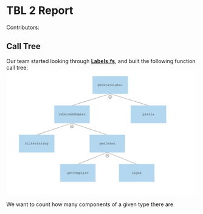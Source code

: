 TBL 2 Report
============
Contributors:

Call Tree
---------
Our team started looking through [**Labels.fs**](./Labels/Labels/src/Labels.fs), and built the following function call tree:
![]( call_tree.png)

We want to count how many components of a given type there are